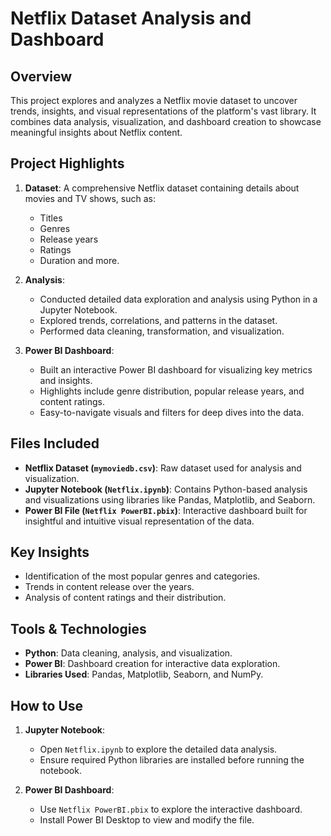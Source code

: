 # Netflix Dataset Analysis and Dashboard

## Overview

This project explores and analyzes a Netflix movie dataset to uncover trends, insights, and visual representations of the platform's vast library. It combines data analysis, visualization, and dashboard creation to showcase meaningful insights about Netflix content.

## Project Highlights

1. **Dataset**: A comprehensive Netflix dataset containing details about movies and TV shows, such as:
   - Titles
   - Genres
   - Release years
   - Ratings
   - Duration and more.

2. **Analysis**:
   - Conducted detailed data exploration and analysis using Python in a Jupyter Notebook.
   - Explored trends, correlations, and patterns in the dataset.
   - Performed data cleaning, transformation, and visualization.

3. **Power BI Dashboard**:
   - Built an interactive Power BI dashboard for visualizing key metrics and insights.
   - Highlights include genre distribution, popular release years, and content ratings.
   - Easy-to-navigate visuals and filters for deep dives into the data.

## Files Included

- **Netflix Dataset (`mymoviedb.csv`)**: Raw dataset used for analysis and visualization.
- **Jupyter Notebook (`Netflix.ipynb`)**: Contains Python-based analysis and visualizations using libraries like Pandas, Matplotlib, and Seaborn.
- **Power BI File (`Netflix PowerBI.pbix`)**: Interactive dashboard built for insightful and intuitive visual representation of the data.

## Key Insights

- Identification of the most popular genres and categories.
- Trends in content release over the years.
- Analysis of content ratings and their distribution.

## Tools & Technologies

- **Python**: Data cleaning, analysis, and visualization.
- **Power BI**: Dashboard creation for interactive data exploration.
- **Libraries Used**: Pandas, Matplotlib, Seaborn, and NumPy.

## How to Use

1. **Jupyter Notebook**:
   - Open `Netflix.ipynb` to explore the detailed data analysis.
   - Ensure required Python libraries are installed before running the notebook.

2. **Power BI Dashboard**:
   - Use `Netflix PowerBI.pbix` to explore the interactive dashboard.
   - Install Power BI Desktop to view and modify the file.



